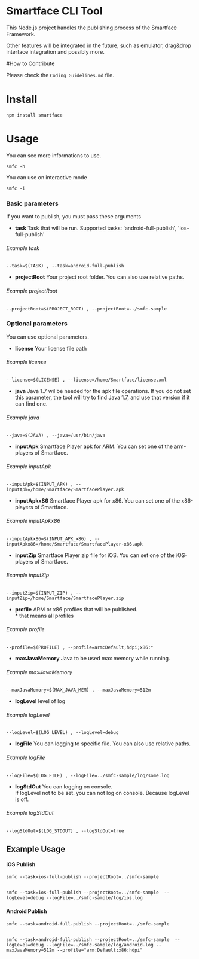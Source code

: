 # Smartface CLI Tool

This Node.js project handles the publishing process of the Smartface Framework.

Other features will be integrated in the future, such as emulator, drag&drop interface integration and possibly more.

#How to Contribute

Please check the `Coding Guidelines.md` file.

# Install
  
    npm install smartface
    
# Usage
You can see more informations to use.

    smfc -h

You can use on interactive mode

    smfc -i
    
### Basic parameters
If you want to publish, you must pass these arguments
- <b>task</b>
  Task that will be run. Supported tasks: 'android-full-publish', 'ios-full-publish'

###### Example task
    --task=$(TASK) , --task=android-full-publish
    
- <b>projectRoot</b>
  Your project root folder. You can also use relative paths.

###### Example projectRoot
    --projectRoot=$(PROJECT_ROOT) , --projectRoot=../smfc-sample
    
### Optional parameters
You can use optional parameters.
- <b>license</b>
   Your license file path

###### Example license
    --license=$(LICENSE) , --license=/home/Smartface/license.xml
  
- <b>java</b>
   Java 1.7 wil be needed for the apk file operations. If you do not set this parameter, the tool will try to find Java 1.7, and use that version if it can find one.

###### Example java
    --java=$(JAVA) , --java=/usr/bin/java
  
- <b>inputApk</b>
   Smartface Player apk for ARM. You can set one of the arm-players of Smartface.

###### Example inputApk  
    --inputApk=$(INPUT_APK) , --inputApk=/home/Smartface/SmartfacePlayer.apk
 
 - <b>inputApkx86</b>
   Smartface Player apk for x86. You can set one of the x86-players of Smartface.

###### Example inputApkx86 
    --inputApkx86=$(INPUT_APK_x86) , --inputApkx86=/home/Smartface/SmartfacePlayer-x86.apk
 
 - <b>inputZip</b>
   Smartface Player zip file for iOS. You can set one of the iOS-players of Smartface.

###### Example inputZip 
    --inputZip=$(INPUT_ZIP) , --inputZip=/home/Smartface/SmartfacePlayer.zip

- <b>profile</b>
   ARM or x86 profiles that will be published. </br>
   \* that means all profiles

###### Example profile
    --profile=$(PROFILE) , --profile=arm:Default,hdpi;x86:*
     
- <b>maxJavaMemory</b>
  Java to be used max memory while running.

###### Example maxJavaMemory
    --maxJavaMemory=$(MAX_JAVA_MEM) , --maxJavaMemory=512m
       
- <b>logLevel</b>
  level of log

###### Example logLevel 
    --logLevel=$(LOG_LEVEL) , --logLevel=debug
         
- <b>logFile</b>
  You can logging to specific file. You can also use relative paths.

###### Example logFile
    --logFile=$(LOG_FILE) , --logFile=../smfc-sample/log/some.log
  
- <b>logStdOut</b>
  You can logging on console. </br>
  If logLevel not to be set. you can not log on console. Because logLevel is off.

###### Example logStdOut
    --logStdOut=$(LOG_STDOUT) , --logStdOut=true

## Example Usage

#### iOS Publish

    smfc --task=ios-full-publish --projectRoot=../smfc-sample


    smfc --task=ios-full-publish --projectRoot=../smfc-sample  --logLevel=debug --logFile=../smfc-sample/log/ios.log 

#### Android Publish

    smfc --task=android-full-publish --projectRoot=../smfc-sample 


    smfc --task=android-full-publish --projectRoot=../smfc-sample  --logLevel=debug --logFile=../smfc-sample/log/android.log --maxJavaMemory=512m --profile="arm:Default;x86:hdpi"
